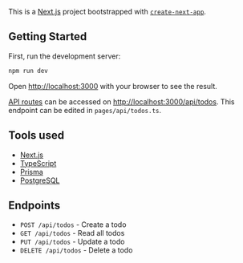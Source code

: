 This is a [Next.js](https://nextjs.org/) project bootstrapped with [`create-next-app`](https://github.com/vercel/next.js/tree/canary/packages/create-next-app).

## Getting Started

First, run the development server:

```bash
npm run dev
```

Open [http://localhost:3000](http://localhost:3000) with your browser to see the result.

[API routes](https://nextjs.org/docs/api-routes/introduction) can be accessed on [http://localhost:3000/api/todos](http://localhost:3000/api/todos). 
This endpoint can be edited in `pages/api/todos.ts`.

## Tools used

- [Next.js](https://nextjs.org/)
- [TypeScript](https://www.typescriptlang.org/)
- [Prisma](https://www.prisma.io/)
- [PostgreSQL](https://www.postgresql.org/)

## Endpoints

- `POST /api/todos` - Create a todo
- `GET /api/todos` - Read all todos
- `PUT /api/todos` - Update a todo
- `DELETE /api/todos` - Delete a todo

